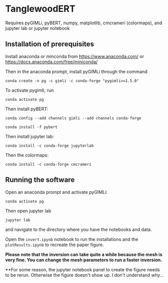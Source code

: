 # TanglewoodERT

Requires pyGIMLi, pyBERT, numpy, matplotlib, cmcrameri (colormaps), and jupyter lab or jupyter notebook

## Installation of prerequisites

Install anaconda or minconda from https://www.anaconda.com/ or https://docs.anaconda.com/free/miniconda/

Then in the anaconda prompt, install pyGIMLi through the command

`conda create -n pg -c gimli -c conda-forge "pygimli>=1.5.0" `

To activate pygimli, run

`conda activate pg`

Then install pyBERT:

`conda config --add channels gimli --add channels conda-forge`

`conda install -f pybert`

Then install jupyter lab:

`conda install -c conda-forge jupyterlab`

Then the colormaps:

`conda install -c conda-forge cmcrameri`

## Running the software

Open an anaconda prompt and activate pyGIMLi:

`conda activate pg`

Then open jupyter lab

`jupyter lab`

and navigate to the directory where you have the notebooks and data.

Open the `invert.ipynb` notebook to run the installations and the `plotResults.ipynb` to recreate the paper figure.

**Please note that the inversion can take quite a while because the mesh is very fine. You can change the mesh parameters to run a faster inversion.**

**For some reason, the jupyter notebook panel to create the figure needs to be rerun. Otherwise the figure doesn't show up. I don't understand why...